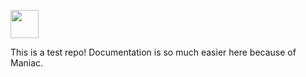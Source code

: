 [<img src="https://i.ibb.co/cwcFLKm/Screen-Shot-2020-04-28-at-10-48-32-PM.png" height="45px">](https://github.com/dawoodkhan82/Maniac-Bot/blob/master/flags.txt)

This is a test repo! Documentation is so much easier here because of Maniac. 
